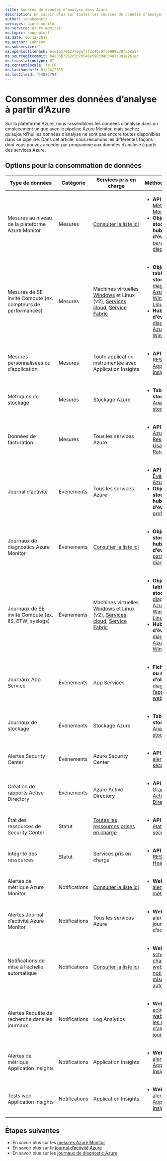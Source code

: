 ```yaml
---
title: Sources de données d’analyse dans Azure
description: En savoir plus sur toutes les sources de données d’analyse disponibles sur Azure dès aujourd'hui.
author: johnkemnetz
services: azure-monitor
ms.service: azure-monitor
ms.topic: conceptual
ms.date: 06/12/2018
ms.author: johnkem
ms.subservice: ''
ms.openlocfilehash: ec61b179627702af7f2c4bc0fc0989230f5eca84
ms.sourcegitcommit: b4755b3262c5b7d546e598c0a034a7c0d1e261ec
ms.translationtype: HT
ms.contentlocale: fr-FR
ms.lasthandoff: 01/24/2019
ms.locfileid: "54885794"
---
```

# <a name="consume-monitoring-data-from-azure"></a>Consommer des données d’analyse à partir d’Azure

Sur la plateforme Azure, nous rassemblons les données d’analyse dans un emplacement unique avec le pipeline Azure Monitor, mais sachez qu’aujourd'hui les données d’analyse ne sont pas encore toutes disponibles dans ce pipeline. Dans cet article, nous résumons les différentes façons dont vous pouvez accéder par programme aux données d’analyse à partir des services Azure.

## <a name="options-for-data-consumption"></a>Options pour la consommation de données

| Type de données | Catégorie | Services pris en charge | Méthodes d’accès |
| --- | --- | --- | --- |
| Mesures au niveau de la plateforme Azure Monitor | Mesures | [Consulter la liste ici](metrics-supported.md) | <ul><li>**API REST :** [API Métrique Azure Monitor](https://docs.microsoft.com/rest/api/monitor/metrics)</li><li>**Objet blob de stockage ou hub d’événements :** [paramètres de diagnostic](diagnostic-logs-overview.md#diagnostic-settings)</li></ul> |
| Mesures de SE invité Compute (ex. compteurs de performances) | Mesures | Machines virtuelles [Windows](/azure/vs-azure-tools-diagnostics-for-cloud-services-and-virtual-machines) et Linux (v2), [Services cloud](../../cloud-services/cloud-services-dotnet-diagnostics-trace-flow.md), [Service Fabric](../../service-fabric/service-fabric-diagnostics-how-to-monitor-and-diagnose-services-locally.md) | <ul><li>**Objet blob ou table de stockage :** [diagnostics Azure pour Windows ou Linux](diagnostics-extension-to-storage.md)</li><li>**Hub d’événements :** [diagnostics Azure pour Windows](diagnostics-extension-stream-event-hubs.md)</li></ul> |
| Mesures personnalisées ou d’application | Mesures | Toute application instrumentée avec Application Insights | <ul><li>**API REST :** [API REST Application Insights](https://dev.applicationinsights.io/reference)</li></ul> |
| Métriques de stockage | Mesures | Stockage Azure | <ul><li>**Table de stockage :** [Analyse du stockage](https://docs.microsoft.com/rest/api/storageservices/storage-analytics)</li></ul> |
| Données de facturation | Mesures | Tous les services Azure | <ul><li>**API REST :** [API Azure Resource Usage et RateCard](../../billing/billing-usage-rate-card-overview.md)</li></ul> |
| Journal d’activité | Événements | Tous les services Azure | <ul><li>**API REST :** [API Événements Azure Monitor](https://docs.microsoft.com/rest/api/monitor/eventcategories)</li><li>**Objet blob de stockage ou hub d’événements :** [profil de journal](activity-logs-overview.md#export-the-activity-log-with-a-log-profile)</li></ul> |
| Journaux de diagnostics Azure Monitor | Événements | [Consulter la liste ici](diagnostic-logs-schema.md) | <ul><li>**Objet blob de stockage ou hub d’événements :** [paramètres de diagnostic](diagnostic-logs-overview.md#diagnostic-settings)</li></ul> |
| Journaux de SE invité Compute (ex. IIS, ETW, syslogs) | Événements | Machines virtuelles [Windows](/azure/vs-azure-tools-diagnostics-for-cloud-services-and-virtual-machines) et Linux (v2), [Services cloud](../../cloud-services/cloud-services-dotnet-diagnostics-trace-flow.md), [Service Fabric](../../service-fabric/service-fabric-diagnostics-how-to-monitor-and-diagnose-services-locally.md) | <ul><li>**Objet blob ou table de stockage :** [diagnostics Azure pour Windows ou Linux](diagnostics-extension-to-storage.md)</li><li>**Hub d’événements :** [diagnostics Azure pour Windows](diagnostics-extension-stream-event-hubs.md)</li></ul> |
| Journaux App Service | Événements | App Services | <ul><li>**Fichier, table ou stockage d’objets blob :** [diagnostics de l’application web](../../app-service/troubleshoot-diagnostic-logs.md)</li></ul> |
| Journaux de stockage | Événements | Stockage Azure | <ul><li>**Table de stockage :** [Analyse du stockage](https://docs.microsoft.com/rest/api/storageservices/storage-analytics)</li></ul> |
| Alertes Security Center | Événements | Azure Security Center | <ul><li>**API REST :** [alertes de sécurité](https://msdn.microsoft.com/library/mt704050.aspx)</li></ul> |
| Création de rapports Active Directory | Événements | Azure Active Directory | <ul><li>**API REST :** [API Graph Azure Active Directory](../../active-directory/reports-monitoring/concept-reporting-api.md)</li></ul> |
| État des ressources de Security Center | Statut | [Toutes les ressources prises en charge](https://msdn.microsoft.com/library/mt704041.aspx#Anchor_1) | <ul><li>**API REST :** [états de sécurité](https://msdn.microsoft.com/library/mt704041.aspx)</li></ul> |
| Intégrité des ressources | Statut | Services pris en charge | <ul><li>**API REST :** [API REST Resource Health](https://azure.microsoft.com/blog/reduce-troubleshooting-time-with-azure-resource-health/)</li></ul> |
| Alertes de métrique Azure Monitor | Notifications | [Consulter la liste ici](metrics-supported.md) | <ul><li>**Webhook :** [alertes de métrique Azure](alerts-webhooks.md)</li></ul> |
| Alertes Journal d’activité Azure Monitor | Notifications | Tous les services Azure | <ul><li>**Webhook :** alertes de journal d’activité Azure</li></ul> |
| Notifications de mise à l’échelle automatique | Notifications | [Consulter la liste ici](autoscale-overview.md#supported-services-for-autoscale) | <ul><li>**Webhook :** [schéma de la charge utile du webhook de notification de mise à l’échelle automatique](autoscale-webhook-email.md#autoscale-notification-webhook-payload-schema)</li></ul> |
| Alertes Requête de recherche dans les journaux | Notifications | Log Analytics | <ul><li>**Webhook :** [action webhook pour les règles d’alerte de journal](alerts-log-webhook.md)</li></ul> |
| Alertes de métrique Application Insights | Notifications | Application Insights | <ul><li>**Webhook :** [alertes Application Insights](../../azure-monitor/app/alerts.md)</li></ul> |
| Tests web Application Insights | Notifications | Application Insights | <ul><li>**Webhook :** [alertes Application Insights](../../azure-monitor/app/alerts.md)</li></ul> |

## <a name="next-steps"></a>Étapes suivantes

- En savoir plus sur les [mesures Azure Monitor](data-collection.md)
- En savoir plus sur le [journal d’activité Azure](activity-logs-overview.md)
- En savoir plus sur les [journaux de diagnostic Azure](diagnostic-logs-overview.md)

